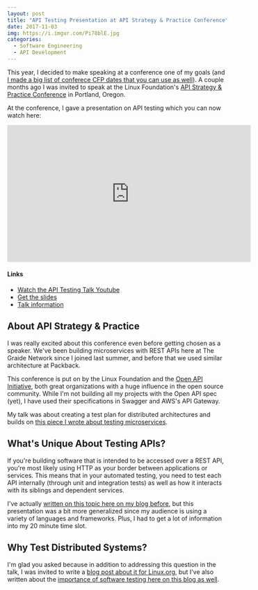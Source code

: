 ```yaml
---
layout: post
title: "API Testing Presentation at API Strategy & Practice Conference"
date: 2017-11-03
img: https://i.imgur.com/Pi78blE.jpg
categories: 
  - Software Engineering
  - API Development
---
```


This year, I decided to make speaking at a conference one of my goals (and [I made a big list of conferece CFP dates that you can use as well](https://www.karllhughes.com/posts/tech-conference-cfps)). A couple months ago I was invited to speak at the Linux Foundation's [API Strategy & Practice Conference](http://events.linuxfoundation.org/events/apistrat) in Portland, Oregon.

At the conference, I gave a presentation on API testing which you can now watch here:

<iframe width="560" height="315" src="https://www.youtube.com/embed/NcQryexNKhM?rel=0&showinfo=0" frameborder="0" allowfullscreen></iframe>

#### Links
- [Watch the API Testing Talk Youtube](https://www.youtube.com/watch?v=NcQryexNKhM)
- [Get the slides](https://drive.google.com/open?id=1va2Ny5a5lEu1fKBa6w5XYDAqaE2otiBR6bZFgjncWxA)
- [Talk information](https://apistrat17.sched.com/event/414b17fdda21239616cac543f54c542f)

## About API Strategy & Practice

I was really excited about this conference even before getting chosen as a speaker. We've been building microservices with REST APIs here at The Graide Network since I joined last summer, and before that we used similar architecture at Packback.

This conference is put on by the Linux Foundation and the [Open API Initiative](https://www.openapis.org/), both great organizations with a huge influence in the open source community. While I'm not building all my projects with the Open API spec (yet), I have used their specifications in Swagger and AWS's API Gateway.

My talk was about creating a test plan for distributed architectures and builds on [this piece I wrote about testing microservices](/posts/testing-layers).

## What's Unique About Testing APIs?

If you're building software that is intended to be accessed over a REST API, you're most likely using HTTP as your border between applications or services. This means that in your automated testing, you need to test each API internally (through unit and integration tests) as well as how it interacts with its siblings and dependent services.

I've actually [written on this topic here on my blog before](https://www.karllhughes.com/posts/testing-layers), but this presentation was a bit more generalized since my audience is using a variety of languages and frameworks. Plus, I had to get a lot of information into my 20 minute time slot.

## Why Test Distributed Systems?

I'm glad you asked because in addition to addressing this question in the talk, I was invited to write a [blog post about it for Linux.org](https://www.linuxfoundation.org/blog/2017/10/testing-important-distributed-software/), but I've also written about the [importance of software testing here on this blog as well](https://www.karllhughes.com/posts/testing-matters).
